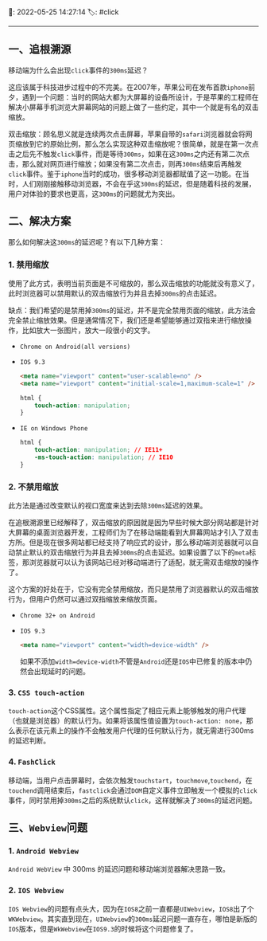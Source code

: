 📆: 2022-05-25 14:27:14
🏷: #click 
***

## 一、追根溯源

移动端为什么会出现`click`事件的`300ms`延迟？

这应该属于科技进步过程中的不完美。在2007年，苹果公司在发布首款`iphone`前夕，遇到一个问题：当时的网站大都为大屏幕的设备所设计，于是苹果的工程师在解决小屏幕手机浏览大屏幕网站的问题上做了一些约定，其中一个就是有名的双击缩放。

双击缩放：顾名思义就是连续两次点击屏幕，苹果自带的`safari`浏览器就会将网页缩放到它的原始比例，那么怎么实现这种双击缩放呢？很简单，就是在第一次点击之后先不触发`click`事件，而是等待`300ms`，如果在这`300ms`之内还有第二次点击，那么就对网页进行缩放；如果没有第二次点击，则再`300ms`结束后再触发`click`事件。鉴于`iphone`当时的成功，很多移动浏览器都赋值了这一功能。在当时，人们刚刚接触移动浏览器，不会在乎这`300ms`的延迟，但是随着科技的发展，用户对体验的要求也更高，这`300ms`的问题就尤为突出。

## 二、解决方案

那么如何解决这`300ms`的延迟呢？有以下几种方案：

### 1. 禁用缩放

使用了此方式，表明当前页面是不可缩放的，那么双击缩放的功能就没有意义了，此时浏览器可以禁用默认的双击缩放行为并且去掉`300ms`的点击延迟。

缺点：我们希望的是禁用掉`300ms`的延迟，并不是完全禁用页面的缩放，此方法会完全禁止缩放效果。但是通常情况下，我们还是希望能够通过双指来进行缩放操作，比如放大一张图片，放大一段很小的文字。

- `Chrome on Android(all versions)`
- `IOS 9.3`

    ```html
    <meta name="viewport" content="user-scalable=no" />
    <meta name="viewport" content="initial-scale=1,maximum-scale=1" />
    ```

    ```css
    html {
    	touch-action: manipulation;
    }
    ```

- `IE on Windows Phone`

    ```css
    html {
    	touch-action: manipulation; // IE11+  
    	-ms-touch-action: manipulation; // IE10
    }
    ```


### 2. 不禁用缩放

此方法是通过改变默认的视口宽度来达到去除`300ms`延迟的效果。

在追根溯源里已经解释了，双击缩放的原因就是因为早些时候大部分网站都是针对大屏幕的桌面浏览器开发，工程师们为了在移动端能看到大屏幕网站才引入了双击方所。但是现在很多网站都已经支持了响应式的设计，那么移动端浏览器就可以自动禁止默认的双击缩放行为并且去掉`300ms`的点击延迟。如果设置了以下的`meta`标签，那浏览器就可以认为该网站已经对移动端进行了适配，就无需双击缩放的操作了。

这个方案的好处在于，它没有完全禁用缩放，而只是禁用了浏览器默认的双击缩放行为，但用户仍然可以通过双指缩放来缩放页面。

- `Chrome 32+ on Android`
- `IOS 9.3`

    ```html
    <meta name="viewport" content="width=device-width" />
    ```

  如果不添加`width=device-width`不管是`Android`还是`IOS`中已修复的版本中仍然会出现延时的问题。


### 3. `CSS touch-action`

`touch-action`这个CSS属性。这个属性指定了相应元素上能够触发的用户代理（也就是浏览器）的默认行为。如果将该属性值设置为`touch-action: none`，那么表示在该元素上的操作不会触发用户代理的任何默认行为，就无需进行300ms的延迟判断。

### 4. `FashClick`

移动端，当用户点击屏幕时，会依次触发`touchstart`，`touchmove`,`touchend`，在`touchend`调用结束后，`fastclick`会通过`DOM`自定义事件立即触发一个模拟的`click`事件，同时禁用掉`300ms`之后的系统默认`click`，这样就解决了`300ms`的延迟问题。

## 三、`Webview`问题

### 1. `Android Webview`

`Android WebView` 中 300ms 的延迟问题和移动端浏览器解决思路一致。

###  2. `IOS Webview`

`IOS Webview`的问题有点头大，因为在`IOS8`之前一直都是`UIWebview`，`IOS8`出了个`WKWebview`。其实直到现在，`UIWebview`的`300ms`延迟问题一直存在，哪怕是新版的`IOS`版本，但是`WkWebview`在`IOS9.3`的时候将这个问题修复了。

<!-- more -->
